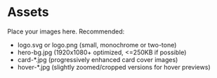 # Assets
Place your images here. Recommended:
- logo.svg or logo.png (small, monochrome or two-tone)
- hero-bg.jpg (1920x1080+ optimized, <=250KB if possible)
- card-*.jpg (progressively enhanced card cover images)
- hover-*.jpg (slightly zoomed/cropped versions for hover previews)
